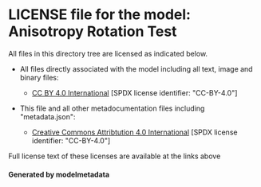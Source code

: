 # LICENSE file for the model: Anisotropy Rotation Test

All files in this directory tree are licensed as indicated below.

- All files directly associated with the model including all text, image and binary files:

  - [CC BY 4.0 International]("https://creativecommons.org/licenses/by/4.0/legalcode") [SPDX license identifier: "CC-BY-4.0"]

- This file and all other metadocumentation files including "metadata.json":

  - [Creative Commons Attribtution 4.0 International]("https://creativecommons.org/licenses/by/4.0/legalcode") [SPDX license identifier: "CC-BY-4.0"]

Full license text of these licenses are available at the links above

#### Generated by modelmetadata
